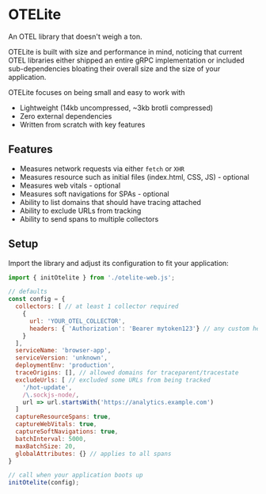 # OTELite

An OTEL library that doesn't weigh a ton.

OTELite is built with size and performance in mind, noticing that current OTEL libraries either shipped an entire gRPC implementation or included sub-dependencies bloating their overall size and the size of your application.

OTELite focuses on being small and easy to work with

- Lightweight (14kb uncompressed, ~3kb brotli compressed)
- Zero external dependencies
- Written from scratch with key features

## Features

- Measures network requests via either `fetch` or `XHR`
- Measures resource such as initial files (index.html, CSS, JS) - optional
- Measures web vitals - optional
- Measures soft navigations for SPAs - optional
- Ability to list domains that should have tracing attached
- Ability to exclude URLs from tracking
- Ability to send spans to multiple collectors

## Setup

Import the library and adjust its configuration to fit your application:

```js
import { initOtelite } from './otelite-web.js';

// defaults
const config = {
  collectors: [ // at least 1 collector required
    {
      url: 'YOUR_OTEL_COLLECTOR',
      headers: { 'Authorization': 'Bearer mytoken123'} // any custom headers required for your collector
    }
  ],
  serviceName: 'browser-app',
  serviceVersion: 'unknown',
  deploymentEnv: 'production',
  traceOrigins: [], // allowed domains for traceparent/tracestate
  excludeUrls: [ // excluded some URLs from being tracked
    '/hot-update',
    /\.sockjs-node/,
    url => url.startsWith('https://analytics.example.com')
  ]
  captureResourceSpans: true,
  captureWebVitals: true,
  captureSoftNavigations: true,
  batchInterval: 5000,
  maxBatchSize: 20,
  globalAttributes: {} // applies to all spans
}

// call when your application boots up
initOtelite(config);
```
